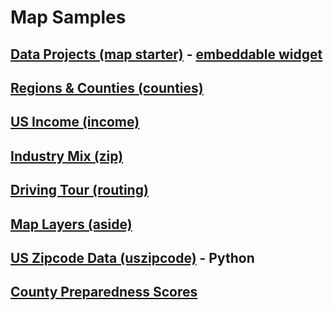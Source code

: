 # Map Samples

<!-- ## [Widget Mockup for EPA (layout)](../../resources/layout/)-->
## [Data Projects (map starter)](../../map/starter/) - [embeddable widget](../../map/starter/embed.html)
<!--## [Map Points (hubs)](../../hubs/#route=us.ga_to_bs)-->
## [Regions & Counties (counties)](counties/counties.html)
## [US Income (income)](../../map/income)
## [Industry Mix (zip)](../../zip/leaflet/#columns=JobsAgriculture:50;JobsManufacturing:50)
## [Driving Tour (routing)](../routing)
## [Map Layers (aside)](aside)
## [US Zipcode Data (uszipcode)](https://uszipcode.readthedocs.io/01-Tutorial/index.html) - Python
## [County Preparedness Scores](https://www.statnews.com/feature/coronavirus/county-preparedness-scores/)

